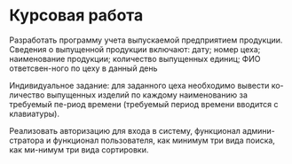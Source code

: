# Курсовая работа
Разработать программу учета выпускаемой предприятием продукции.
Сведения о выпущенной продукции включают: дату; номер цеха; наименование продукции; количество выпущенных единиц; ФИО ответсвен-ного по цеху в данный день

Индивидуальное задание: для заданного цеха необходимо вывести ко-личество выпущенных изделий по каждому наименованию за требуемый пе-риод времени (требуемый период времени вводится с клавиатуры).

Реализовать авторизацию для входа в систему, функционал админи-стратора и функционал пользователя, как минимум три вида поиска, как ми-нимум три вида сортировки.
